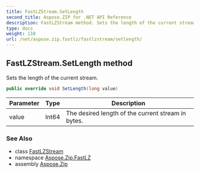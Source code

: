 ```yaml
---
title: FastLZStream.SetLength
second_title: Aspose.ZIP for .NET API Reference
description: FastLZStream method. Sets the length of the current stream
type: docs
weight: 110
url: /net/aspose.zip.fastlz/fastlzstream/setlength/
---
```

## FastLZStream.SetLength method

Sets the length of the current stream.

```csharp
public override void SetLength(long value)
```

| Parameter | Type | Description |
| --- | --- | --- |
| value | Int64 | The desired length of the current stream in bytes. |

### See Also

* class [FastLZStream](../)
* namespace [Aspose.Zip.FastLZ](../../fastlzstream/)
* assembly [Aspose.Zip](../../../)


